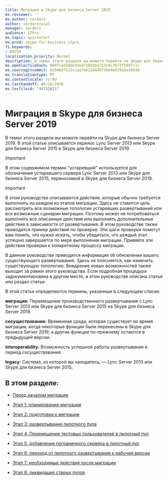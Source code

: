 ```yaml
---
title: Миграция в Skype для бизнеса Server 2019
ms.reviewer: ''
ms.author: serdars
author: serdarsoysal
manager: serdars
audience: ITPro
ms.topic: quickstart
ms.prod: skype-for-business-itpro
f1.keywords:
- NOCSH
localization_priority: Normal
description: В темах этого раздела вы можете перейти на Skype для бизнеса Server 2019.
ms.openlocfilehash: 860fce550de33ed726bbbe723c8c7677ff09fc1c
ms.sourcegitcommit: 62946d7515ccaa7a622d44b736e9e919a2e102d0
ms.translationtype: MT
ms.contentlocale: ru-RU
ms.lasthandoff: 06/16/2020
ms.locfileid: "44752621"
---
```

# <a name="migration-to-skype-for-business-server-2019"></a>Миграция в Skype для бизнеса Server 2019

В темах этого раздела вы можете перейти на Skype для бизнеса Server 2019. В этой статье описывается перенос Lync Server 2013 или Skype для бизнеса Server 2015 в Skype для бизнеса Server 2019.

> [!IMPORTANT]
> В этом содержимом термин  "устаревший" используется для обозначения устаревшего сервера Lync Server 2013 или Skype для бизнеса Server 2015, переносимой в Skype для бизнеса Server 2019.
  
> [!IMPORTANT]
> В этом руководстве описываются действия, которые обычно требуется выполнить на каждом из этапов миграции. Здесь не ставится цель рассмотреть все возможные топологии устаревших развертываний или все возможные сценарии миграции. Поэтому может не потребоваться выполнять все описанные действия или выполнять дополнительные действия в зависимости от развертывания. В этом руководстве также приводится пример действий по проверке. Эти шаги проверки помогут вам понять, что нужно искать, чтобы убедиться, что каждый этап успешно завершается по мере выполнения миграции. Привяйте эти действия проверки к конкретному процессу миграции. 
  
В данном руководстве приводится информация об обновлении вашего существующего развертывания. Здесь не поясняется, как изменить существующую топологию. Внедрение новых возможностей также выходит за рамки этого руководства. Если подробная процедура задокументирована в другом месте, в этом руководстве описана статья или раздел статьи. 
  
В этой статье определяются термины, указанные в следующем списке.
  
**миграция:** Перемещение производственного развертывания с Lync Server 2013 или Skype для бизнеса Server 2015 на Skype для бизнеса Server 2019.
    
**сосуществование:** Временная среда, которая существует во время миграции, когда некоторые функции были перенесены в Skype для бизнеса Server 2019, а другие функции по-прежнему остаются в предыдущей версии.
    
**interoperability:** Возможность успешной работы развертывания в период сосуществования.

**legacy:** Система, из которой вы находитесь, — Lync Server 2013 или Skype для бизнеса Server 2015.
    
## <a name="in-this-section"></a>В этом разделе:

- [Перед началом миграции](before-you-begin-the-migration.md)
    
- [Этап 1: планирование миграции](phase-1-plan-your-migration.md)
    
- [Этап 2: подготовка к миграции](phase-2-prepare-for-migration.md)
    
- [Этап 3: развертывание пилотного пула](phase-3-deploy-pilot-pool.md)
    
- [Этап 4. Перемещение тестовых пользователей в пилотный пул](phase-4-move-test-users-to-the-pilot-pool.md)
    
- [Этап 5: добавление пограничного сервера в пилотный пул](phase-5-add-edge-server-to-pilot-pool.md)
    
- [Этап 6: переход от пилотного развертывания к рабочей версии](phase-6-move-from-pilot-deployment-into-production.md)
    
- [Этап 7: необходимые действия после миграции](phase-7-complete-post-migration-tasks.md)
    
- [Этап 8: ликвидация старых пулов](phase-8-decommission-legacy-pools.md)
    


